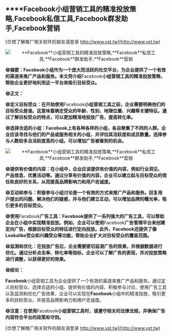 ## ****Facebook**小组营销工具的精准投放策略,**Facebook**私信工具,**Facebook**群发助手,**Facebook**营销**

[😍想了解推广相关软件的朋友请登录 http://www.vst.tw](http://www.vst.tw)

 <center><img src="https://vst.tw/MP4/tuiguang/png/3.png" alt="**Facebook**小组营销工具的精准投放策略,**Facebook**私信工具,**Facebook**群发助手,**Facebook**营销"></center>

**😄摘要：**Facebook**小组作为一个庞大而活跃的社交平台，为企业提供了一个有效的渠道来推广产品和服务。本文将介绍**Facebook**小组营销工具的精准投放策略，帮助企业更好地利用这一平台来吸引目标受众。**

**😄正文：**

**😄定义目标受众：在开始使用**Facebook**小组营销工具之前，企业需要明确他们的目标受众是谁。这意味着确定受众的年龄、性别、地理位置、兴趣等关键特征。通过了解目标受众的特点，可以更加精准地投放广告，提高转化率。**

**😄选择合适的小组：**Facebook**上有各种各样的小组，各自聚集了不同的人群。企业应该寻找与他们的产品或服务相关的小组，并评估其活跃度和成员数量。选择参与人数较多且活跃度高的小组，可以增加广告被看到的机会。**

 <center><img src="https://vst.tw/MP4/tuiguang/png/1.png" alt="**Facebook**小组营销工具的精准投放策略,**Facebook**私信工具,**Facebook**群发助手,**Facebook**营销"></center>

**😄提供有价值的内容：在小组中，企业应该提供有价值的内容，例如行业洞见、产品信息、优惠活动等。通过分享有价值的内容，企业可以建立起与目标受众的信任和良好的关系，从而提高品牌影响力和用户忠诚度。**

**😄互动和参与：积极参与小组讨论是一个有效的方式来推广产品和服务。回复用户提出的问题、解决他们的疑惑，并与他们建立互动，可以增加品牌的曝光率，吸引更多的目标受众。**

**😄使用**Facebook**广告工具：**Facebook**提供了一系列强大的广告工具，可以帮助企业在小组中实现精准投放。例如，企业可以使用**Facebook**广告管理平台来创建定向广告，根据目标受众的特征进行定向投放。此外，**Facebook**还提供了像Lookalike受众和兴趣受众等功能，帮助企业扩大对目标受众的覆盖范围。**

**😄监测和优化：在投放广告后，企业需要密切监测广告的效果，并根据数据进行优化。通过分析点击率、转化率等指标，企业可以了解广告的表现，并对投放策略进行调整，以获得更好的效果。**

**😄结论：**

**Facebook**小组营销工具为企业提供了一个有效的渠道来推广产品和服务。通过定义目标受众、选择合适的小组、提供有价值的内容、积极参与讨论、使用广告工具以及监测和优化广告效果，企业可以实现在**Facebook**小组中的精准投放，吸引更多的目标受众，并提高品牌影响力和用户忠诚度。

**😄注意：在使用**Facebook**小组营销工具时，请遵守相关的法律法规，并确保广告内容符合平台的政策和守则。**

[😍想了解推广相关软件的朋友请登录 http://www.vst.tw](http://www.vst.tw)




